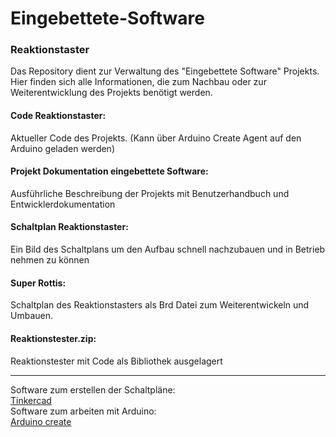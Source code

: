 # Eingebettete-Software
### Reaktionstaster

Das Repository dient zur Verwaltung des "Eingebettete Software" Projekts.
Hier finden sich alle Informationen, die zum Nachbau oder zur Weiterentwicklung des Projekts benötigt werden.

#### Code Reaktionstaster: 
Aktueller Code des Projekts. (Kann über Arduino Create Agent auf den Arduino geladen werden)

#### Projekt Dokumentation eingebettete Software:
Ausführliche Beschreibung der Projekts mit Benutzerhandbuch und Entwicklerdokumentation

#### Schaltplan Reaktionstaster:
Ein Bild des Schaltplans um den Aufbau schnell nachzubauen und in Betrieb nehmen zu können

#### Super Rottis:
Schaltplan des Reaktionstasters als Brd Datei zum Weiterentwickeln und Umbauen.

#### Reaktionstester.zip:
Reaktionstester mit Code als Bibliothek ausgelagert 

***
Software zum  erstellen der Schaltpläne: <br>
[Tinkercad](https://www.tinkercad.com/#/) <br>
Software zum arbeiten mit Arduino: <br>
[Arduino create](https://create.arduino.cc/) <br>

